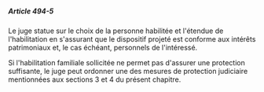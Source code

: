 ##### Article 494-5

Le juge statue sur le choix de la personne habilitée et l'étendue de l'habilitation en s'assurant que le dispositif projeté est conforme aux intérêts patrimoniaux et, le cas échéant, personnels de l'intéressé.

Si l'habilitation familiale sollicitée ne permet pas d'assurer une protection suffisante, le juge peut ordonner une des mesures de protection judiciaire mentionnées aux sections 3 et 4 du présent chapitre.

